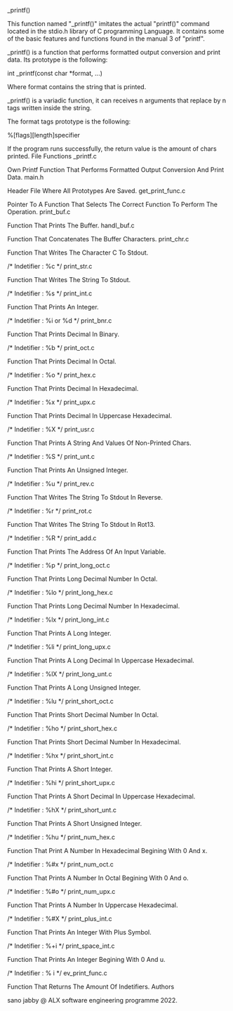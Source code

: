 _printf()



This function named "_printf()" imitates the actual "printf()" command located in the stdio.h library of C programming Language. It contains some of the basic features and functions found in the manual 3 of "printf".



_printf() is a function that performs formatted output conversion and print data. Its prototype is the following:



int _printf(const char *format, ...)



Where format contains the string that is printed.



_printf() is a variadic function, it can receives n arguments that replace by n tags written inside the string.



The format tags prototype is the following:



%[flags][length]specifier



If the program runs successfully, the return value is the amount of chars printed. File Functions _printf.c



Own Printf Function That Performs Formatted Output Conversion And Print Data. main.h



Header File Where All Prototypes Are Saved. get_print_func.c



Pointer To A Function That Selects The Correct Function To Perform The Operation. print_buf.c



Function That Prints The Buffer. handl_buf.c



Function That Concatenates The Buffer Characters. print_chr.c



Function That Writes The Character C To Stdout.



/* Indetifier : %c */ print_str.c



Function That Writes The String To Stdout.



/* Indetifier : %s */ print_int.c



Function That Prints An Integer.



/* Indetifier : %i or %d */ print_bnr.c



Function That Prints Decimal In Binary.



/* Indetifier : %b */ print_oct.c



Function That Prints Decimal In Octal.



/* Indetifier : %o */ print_hex.c



Function That Prints Decimal In Hexadecimal.



/* Indetifier : %x */ print_upx.c



Function That Prints Decimal In Uppercase Hexadecimal.



/* Indetifier : %X */ print_usr.c



Function That Prints A String And Values Of Non-Printed Chars.



/* Indetifier : %S */ print_unt.c



Function That Prints An Unsigned Integer.



/* Indetifier : %u */ print_rev.c



Function That Writes The String To Stdout In Reverse.



/* Indetifier : %r */ print_rot.c



Function That Writes The String To Stdout In Rot13.



/* Indetifier : %R */ print_add.c



Function That Prints The Address Of An Input Variable.



/* Indetifier : %p */ print_long_oct.c



Function That Prints Long Decimal Number In Octal.



/* Indetifier : %lo */ print_long_hex.c



Function That Prints Long Decimal Number In Hexadecimal.



/* Indetifier : %lx */ print_long_int.c



Function That Prints A Long Integer.



/* Indetifier : %li */ print_long_upx.c



Function That Prints A Long Decimal In Uppercase Hexadecimal.



/* Indetifier : %lX */ print_long_unt.c



Function That Prints A Long Unsigned Integer.



/* Indetifier : %lu */ print_short_oct.c



Function That Prints Short Decimal Number In Octal.



/* Indetifier : %ho */ print_short_hex.c



Function That Prints Short Decimal Number In Hexadecimal.



/* Indetifier : %hx */ print_short_int.c



Function That Prints A Short Integer.



/* Indetifier : %hi */ print_short_upx.c



Function That Prints A Short Decimal In Uppercase Hexadecimal.



/* Indetifier : %hX */ print_short_unt.c



Function That Prints A Short Unsigned Integer.



/* Indetifier : %hu */ print_num_hex.c



Function That Print A Number In Hexadecimal Begining With 0 And x.



/* Indetifier : %#x */ print_num_oct.c



Function That Prints A Number In Octal Begining With 0 And o.



/* Indetifier : %#o */ print_num_upx.c



Function That Prints A Number In Uppercase Hexadecimal.



/* Indetifier : %#X */ print_plus_int.c



Function That Prints An Integer With Plus Symbol.



/* Indetifier : %+i */ print_space_int.c



Function That Prints An Integer Begining With 0 And u.



/* Indetifier : % i */ ev_print_func.c



Function That Returns The Amount Of Indetifiers. Authors

sano jabby @ ALX software engineering programme 2022.
